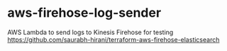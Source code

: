 # aws-firehose-log-sender
AWS Lambda to send logs to Kinesis Firehose for testing https://github.com/saurabh-hirani/terraform-aws-firehose-elasticsearch
